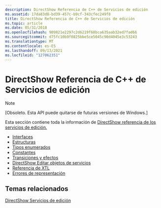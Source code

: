 ```yaml
---
description: DirectShow Referencia de C++ de Servicios de edición
ms.assetid: 17da83d8-bd39-457c-b9cf-343cfec249f8
title: DirectShow Referencia de C++ de Servicios de edición
ms.topic: article
ms.date: 05/31/2018
ms.openlocfilehash: 909821e2297c2d6219f68bca635aab32ed7fad66
ms.sourcegitcommit: d75fc10b9f0825bbe5ce5045c90d4045e3c53243
ms.translationtype: MT
ms.contentlocale: es-ES
ms.lasthandoff: 09/13/2021
ms.locfileid: "127062351"
---
```

# <a name="directshow-editing-services-c-reference"></a>DirectShow Referencia de C++ de Servicios de edición

> [!Note]  
> \[Obsoleto. Esta API puede quitarse de futuras versiones de Windows.\]

 

Esta sección contiene toda la información de [DirectShow referencia de los servicios de edición.](directshow-editing-services.md)

-   [Interfaces](interfaces-des.md)
-   [Estructuras](structures.md)
-   [Tipos enumerados](enumerated-types.md)
-   [Constantes](constants.md)
-   [Transiciones y efectos](transitions-and-effects.md)
-   [DirectShow Editar objetos de servicios](directshow-editing-services-objects.md)
-   [Referencia de XTL](xtl-reference.md)
-   [Errores de representación](rendering-errors.md)

## <a name="related-topics"></a>Temas relacionados

<dl> <dt>

[DirectShow Servicios de edición](directshow-editing-services.md)
</dt> </dl>

 

 



